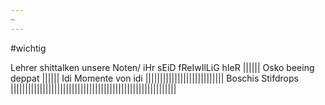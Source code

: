 ```yaml
---
~
---
```

#wichtig

Lehrer shittalken unsere Noten/ iHr sEiD fReIwIlLiG hIeR
|||||| 
Osko beeing deppat
||||||
Idi Momente von idi
|||||||||||||||||||||||||||
Boschis Stifdrops
|||||||||||||||||||||||||||||||||||||||||||||||||||||||||
